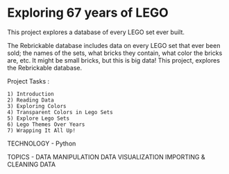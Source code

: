 # Exploring 67 years of LEGO
 This project explores a database of every LEGO set ever built.

The Rebrickable database includes data on every LEGO set that ever been sold; the names of the sets, what bricks they contain, what color the bricks are, etc. It might be small bricks, but this is big data! This project, explores the Rebrickable database.

Project Tasks : 

	1) Introduction
	2) Reading Data
	3) Exploring Colors
	4) Transparent Colors in Lego Sets
	5) Explore Lego Sets
	6) Lego Themes Over Years
	7) Wrapping It All Up!


TECHNOLOGY - Python

TOPICS -  DATA MANIPULATION
	  	    DATA VISUALIZATION
	  	    IMPORTING & CLEANING DATA